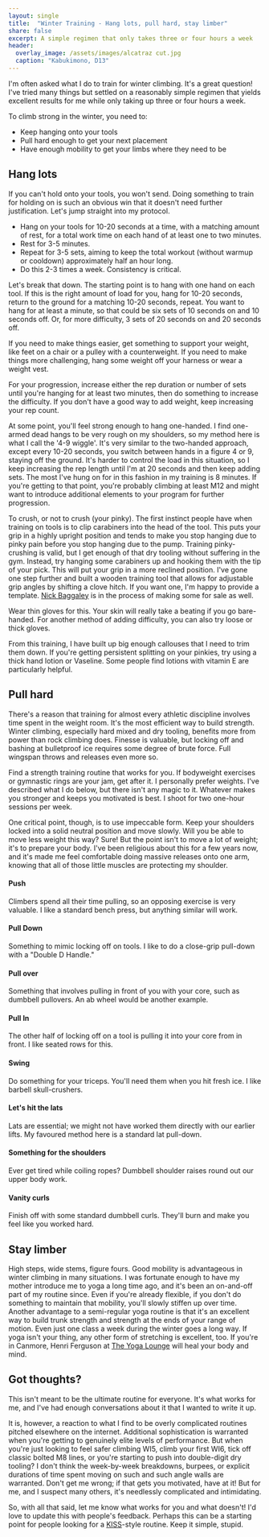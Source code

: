 ```yaml
---
layout: single
title:  "Winter Training - Hang lots, pull hard, stay limber"
share: false
excerpt: A simple regimen that only takes three or four hours a week
header:
  overlay_image: /assets/images/alcatraz cut.jpg
  caption: "Kabukimono, D13"
---
```

I'm often asked what I do to train for winter climbing. It's a great question! I've tried many things but settled on a reasonably simple regimen that yields excellent results for me while only taking up three or four hours a week.

To climb strong in the winter, you need to:
- Keep hanging onto your tools
- Pull hard enough to get your next placement
- Have enough mobility to get your limbs where they need to be

## Hang lots
If you can't hold onto your tools, you won't send. Doing something to train for holding on is such an obvious win that it doesn't need further justification. Let's jump straight into my protocol.
- Hang on your tools for 10-20 seconds at a time, with a matching amount of rest, for a total work time on each hand of at least one to two minutes.
- Rest for 3-5 minutes.
- Repeat for 3-5 sets, aiming to keep the total workout (without warmup or cooldown) approximately half an hour long.
- Do this 2-3 times a week. Consistency is critical.

Let's break that down. The starting point is to hang with one hand on each tool. If this is the right amount of load for you, hang for 10-20 seconds, return to the ground for a matching 10-20 seconds, repeat.
You want to hang for at least a minute, so that could be six sets of 10 seconds on and 10 seconds off. Or, for more difficulty, 3 sets of 20 seconds on and 20 seconds off.

If you need to make things easier, get something to support your weight, like feet on a chair or a pulley with a counterweight. If you need to make things more challenging, hang some weight off your harness or wear a weight vest.

For your progression, increase either the rep duration or number of sets until you're hanging for at least two minutes, then do something to increase the difficulty. If you don't have a good way to add weight, keep increasing your rep count.

At some point, you'll feel strong enough to hang one-handed. I find one-armed dead hangs to be very rough on my shoulders, so my method here is what I call the '4-9 wiggle'. It's very similar to the two-handed approach, except every 10-20 seconds, you switch between hands in a figure 4 or 9, staying off the ground. It's harder to control the load in this situation, so I keep increasing the rep length until I'm at 20 seconds and then keep adding sets. The most I've hung on for in this fashion in my training is 8 minutes. If you're getting to that point, you're probably climbing at least M12 and might want to introduce additional elements to your program for further progression.

To crush, or not to crush (your pinky). The first instinct people have when training on tools is to clip carabiners into the head of the tool. This puts your grip in a highly upright position and tends to make you stop hanging due to pinky pain before you stop hanging due to the pump. Training pinky-crushing is valid, but I get enough of that dry tooling without suffering in the gym. Instead, try hanging some carabiners up and hooking them with the tip of your pick. This will put your grip in a more reclined position. I've gone one step further and built a wooden training tool that allows for adjustable grip angles by shifting a clove hitch. If you want one, I'm happy to provide a template. [Nick Baggaley](https://www.frozenlimestone.ca/) is in the process of making some for sale as well.

Wear thin gloves for this. Your skin will really take a beating if you go bare-handed. For another method of adding difficulty, you can also try loose or thick gloves.

From this training, I have built up big enough callouses that I need to trim them down. If you're getting persistent splitting on your pinkies, try using a thick hand lotion or Vaseline. Some people find lotions with vitamin E are particularly helpful.

## Pull hard
There's a reason that training for almost every athletic discipline involves time spent in the weight room. It's the most efficient way to build strength. Winter climbing, especially hard mixed and dry tooling, benefits more from power than rock climbing does. Finesse is valuable, but locking off and bashing at bulletproof ice requires some degree of brute force. Full wingspan throws and releases even more so.

Find a strength training routine that works for you. If bodyweight exercises or gymnastic rings are your jam, get after it. I personally prefer weights. I've described what I do below, but there isn't any magic to it. Whatever makes you stronger and keeps you motivated is best. I shoot for two one-hour sessions per week.

One critical point, though, is to use impeccable form. Keep your shoulders locked into a solid neutral position and move slowly. Will you be able to move less weight this way? Sure! But the point isn't to move a lot of weight; it's to prepare your body. I've been religious about this for a few years now, and it's made me feel comfortable doing massive releases onto one arm, knowing that all of those little muscles are protecting my shoulder.

#### Push
Climbers spend all their time pulling, so an opposing exercise is very valuable. I like a standard bench press, but anything similar will work.

#### Pull Down
Something to mimic locking off on tools. I like to do a close-grip pull-down with a "Double D Handle."

#### Pull over
Something that involves pulling in front of you with your core, such as dumbbell pullovers. An ab wheel would be another example.

#### Pull In
The other half of locking off on a tool is pulling it into your core from in front. I like seated rows for this.

#### Swing
Do something for your triceps. You'll need them when you hit fresh ice. I like barbell skull-crushers.

#### Let's hit the lats
Lats are essential; we might not have worked them directly with our earlier lifts. My favoured method here is a standard lat pull-down.

#### Something for the shoulders
Ever get tired while coiling ropes? Dumbbell shoulder raises round out our upper body work.

#### Vanity curls
Finish off with some standard dumbbell curls. They'll burn and make you feel like you worked hard.

## Stay limber
High steps, wide stems, figure fours. Good mobility is advantageous in winter climbing in many situations. I was fortunate enough to have my mother introduce me to yoga a long time ago, and it's been an on-and-off part of my routine since. Even if you're already flexible, if you don't do something to maintain that mobility, you'll slowly stiffen up over time. Another advantage to a semi-regular yoga routine is that it's an excellent way to build trunk strength and strength at the ends of your range of motion. Even just one class a week during the winter goes a long way. If yoga isn't your thing, any other form of stretching is excellent, too. If you're in Canmore, Henri Ferguson at [The Yoga Lounge](https://theyogalounge.ca/) will heal your body and mind.

## Got thoughts?
This isn't meant to be the ultimate routine for everyone. It's what works for me, and I've had enough conversations about it that I wanted to write it up.

It is, however, a reaction to what I find to be overly complicated routines pitched elsewhere on the internet. Additional sophistication is warranted when you're getting to genuinely elite levels of performance. But when you're just looking to feel safer climbing WI5, climb your first WI6, tick off classic bolted M8 lines, or you're starting to push into double-digit dry tooling? I don't think the week-by-week breakdowns, burpees, or explicit durations of time spent moving on such and such angle walls are warranted. Don't get me wrong; if that gets you motivated, have at it! But for me, and I suspect many others, it's needlessly complicated and intimidating.

So, with all that said, let me know what works for you and what doesn't! I'd love to update this with people's feedback. Perhaps this can be a starting point for people looking for a [KISS](https://en.wikipedia.org/wiki/KISS_principle)-style routine. Keep it simple, stupid.